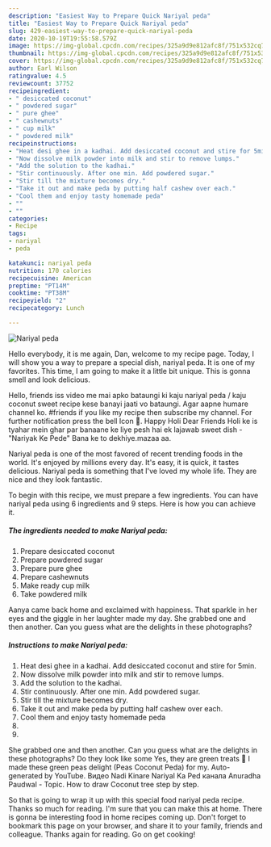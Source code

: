 ```yaml
---
description: "Easiest Way to Prepare Quick Nariyal peda"
title: "Easiest Way to Prepare Quick Nariyal peda"
slug: 429-easiest-way-to-prepare-quick-nariyal-peda
date: 2020-10-19T19:55:58.579Z
image: https://img-global.cpcdn.com/recipes/325a9d9e812afc8f/751x532cq70/nariyal-peda-recipe-main-photo.jpg
thumbnail: https://img-global.cpcdn.com/recipes/325a9d9e812afc8f/751x532cq70/nariyal-peda-recipe-main-photo.jpg
cover: https://img-global.cpcdn.com/recipes/325a9d9e812afc8f/751x532cq70/nariyal-peda-recipe-main-photo.jpg
author: Earl Wilson
ratingvalue: 4.5
reviewcount: 37752
recipeingredient:
- " desiccated coconut"
- " powdered sugar"
- " pure ghee"
- " cashewnuts"
- " cup milk"
- " powdered milk"
recipeinstructions:
- "Heat desi ghee in a kadhai. Add desiccated coconut and stire for 5min."
- "Now dissolve milk powder into milk and stir to remove lumps."
- "Add the solution to the kadhai."
- "Stir continuously. After one min. Add powdered sugar."
- "Stir till the mixture becomes dry."
- "Take it out and make peda by putting half cashew over each."
- "Cool them and enjoy tasty homemade peda"
- ""
- ""
categories:
- Recipe
tags:
- nariyal
- peda

katakunci: nariyal peda 
nutrition: 170 calories
recipecuisine: American
preptime: "PT14M"
cooktime: "PT38M"
recipeyield: "2"
recipecategory: Lunch

---
```



![Nariyal peda](https://img-global.cpcdn.com/recipes/325a9d9e812afc8f/751x532cq70/nariyal-peda-recipe-main-photo.jpg)

Hello everybody, it is me again, Dan, welcome to my recipe page. Today, I will show you a way to prepare a special dish, nariyal peda. It is one of my favorites. This time, I am going to make it a little bit unique. This is gonna smell and look delicious.

Hello, friends iss video me mai apko bataungi ki kaju nariyal peda / kaju coconut sweet recipe kese banayi jaati vo bataungi. Agar aapne humare channel ko. #friends if you like my recipe then subscribe my channel. For further notification press the bell Icon 🔔. Happy Holi Dear Friends Holi ke is tyahar mein ghar par banaane ke liye pesh hai ek lajawab sweet dish - &#34;Nariyak Ke Pede&#34; Bana ke to dekhiye.mazaa aa.

Nariyal peda is one of the most favored of recent trending foods in the world. It's enjoyed by millions every day. It's easy, it is quick, it tastes delicious. Nariyal peda is something that I've loved my whole life. They are nice and they look fantastic.


To begin with this recipe, we must prepare a few ingredients. You can have nariyal peda using 6 ingredients and 9 steps. Here is how you can achieve it.

<!--inarticleads1-->

##### The ingredients needed to make Nariyal peda:

1. Prepare  desiccated coconut
1. Prepare  powdered sugar
1. Prepare  pure ghee
1. Prepare  cashewnuts
1. Make ready  cup milk
1. Take  powdered milk


Aanya came back home and exclaimed with happiness. That sparkle in her eyes and the giggle in her laughter made my day. She grabbed one and then another. Can you guess what are the delights in these photographs? 

<!--inarticleads2-->

##### Instructions to make Nariyal peda:

1. Heat desi ghee in a kadhai. Add desiccated coconut and stire for 5min.
1. Now dissolve milk powder into milk and stir to remove lumps.
1. Add the solution to the kadhai.
1. Stir continuously. After one min. Add powdered sugar.
1. Stir till the mixture becomes dry.
1. Take it out and make peda by putting half cashew over each.
1. Cool them and enjoy tasty homemade peda
1. 
1. 


She grabbed one and then another. Can you guess what are the delights in these photographs? Do they look like some Yes, they are green treats 🙂 I made these green peas delight (Peas Coconut Peda) for my. Auto-generated by YouTube. Видео Nadi Kinare Nariyal Ka Ped канала Anuradha Paudwal - Topic. How to draw Coconut tree step by step. 

So that is going to wrap it up with this special food nariyal peda recipe. Thanks so much for reading. I'm sure that you can make this at home. There is gonna be interesting food in home recipes coming up. Don't forget to bookmark this page on your browser, and share it to your family, friends and colleague. Thanks again for reading. Go on get cooking!
